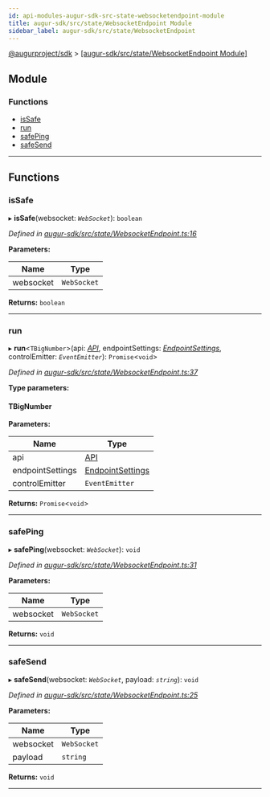 ```yaml
---
id: api-modules-augur-sdk-src-state-websocketendpoint-module
title: augur-sdk/src/state/WebsocketEndpoint Module
sidebar_label: augur-sdk/src/state/WebsocketEndpoint
---
```


[@augurproject/sdk](api-readme.md) > [[augur-sdk/src/state/WebsocketEndpoint Module]](api-modules-augur-sdk-src-state-websocketendpoint-module.md)

## Module

### Functions

* [isSafe](api-modules-augur-sdk-src-state-websocketendpoint-module.md#issafe)
* [run](api-modules-augur-sdk-src-state-websocketendpoint-module.md#run)
* [safePing](api-modules-augur-sdk-src-state-websocketendpoint-module.md#safeping)
* [safeSend](api-modules-augur-sdk-src-state-websocketendpoint-module.md#safesend)

---

## Functions

<a id="issafe"></a>

###  isSafe

▸ **isSafe**(websocket: *`WebSocket`*): `boolean`

*Defined in [augur-sdk/src/state/WebsocketEndpoint.ts:16](https://github.com/AugurProject/augur/blob/304ca83772/packages/augur-sdk/src/state/WebsocketEndpoint.ts#L16)*

**Parameters:**

| Name | Type |
| ------ | ------ |
| websocket | `WebSocket` |

**Returns:** `boolean`

___
<a id="run"></a>

###  run

▸ **run**<`TBigNumber`>(api: *[API](api-classes-augur-sdk-src-state-getter-api-api.md)*, endpointSettings: *[EndpointSettings](api-interfaces-augur-sdk-src-state-getter-types-endpointsettings.md)*, controlEmitter: *`EventEmitter`*): `Promise`<`void`>

*Defined in [augur-sdk/src/state/WebsocketEndpoint.ts:37](https://github.com/AugurProject/augur/blob/304ca83772/packages/augur-sdk/src/state/WebsocketEndpoint.ts#L37)*

**Type parameters:**

#### TBigNumber 
**Parameters:**

| Name | Type |
| ------ | ------ |
| api | [API](api-classes-augur-sdk-src-state-getter-api-api.md) |
| endpointSettings | [EndpointSettings](api-interfaces-augur-sdk-src-state-getter-types-endpointsettings.md) |
| controlEmitter | `EventEmitter` |

**Returns:** `Promise`<`void`>

___
<a id="safeping"></a>

###  safePing

▸ **safePing**(websocket: *`WebSocket`*): `void`

*Defined in [augur-sdk/src/state/WebsocketEndpoint.ts:31](https://github.com/AugurProject/augur/blob/304ca83772/packages/augur-sdk/src/state/WebsocketEndpoint.ts#L31)*

**Parameters:**

| Name | Type |
| ------ | ------ |
| websocket | `WebSocket` |

**Returns:** `void`

___
<a id="safesend"></a>

###  safeSend

▸ **safeSend**(websocket: *`WebSocket`*, payload: *`string`*): `void`

*Defined in [augur-sdk/src/state/WebsocketEndpoint.ts:25](https://github.com/AugurProject/augur/blob/304ca83772/packages/augur-sdk/src/state/WebsocketEndpoint.ts#L25)*

**Parameters:**

| Name | Type |
| ------ | ------ |
| websocket | `WebSocket` |
| payload | `string` |

**Returns:** `void`

___

